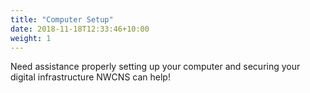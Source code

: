 ```yaml
---
title: "Computer Setup"
date: 2018-11-18T12:33:46+10:00
weight: 1
---
```



Need assistance properly setting up your computer and securing your digital infrastructure NWCNS can help!
